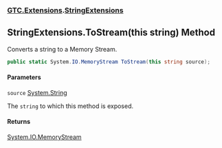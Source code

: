 ### [GTC.Extensions](GTC.Extensions.md 'GTC.Extensions').[StringExtensions](GTC.Extensions.StringExtensions.md 'GTC.Extensions.StringExtensions')

## StringExtensions.ToStream(this string) Method

Converts a string to a Memory Stream.

```csharp
public static System.IO.MemoryStream ToStream(this string source);
```
#### Parameters

<a name='GTC.Extensions.StringExtensions.ToStream(thisstring).source'></a>

`source` [System.String](https://docs.microsoft.com/en-us/dotnet/api/System.String 'System.String')

The `string` to which this method is exposed.

#### Returns
[System.IO.MemoryStream](https://docs.microsoft.com/en-us/dotnet/api/System.IO.MemoryStream 'System.IO.MemoryStream')